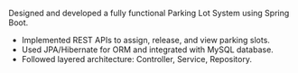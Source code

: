 Designed and developed a fully functional Parking Lot System using Spring Boot.
- Implemented REST APIs to assign, release, and view parking slots.
- Used JPA/Hibernate for ORM and integrated with MySQL database.
- Followed layered architecture: Controller, Service, Repository.
